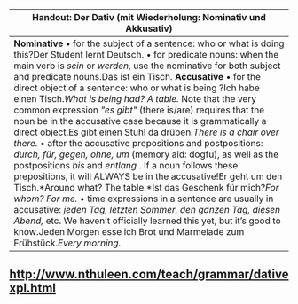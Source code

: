 | Handout: Der Dativ (mit Wiederholung: Nominativ und Akkusativ) |
| ---------------------------------------- |
| **Nominative**   • for the subject of a sentence: who or what is doing this?Der Student lernt Deutsch.    • for predicate nouns: when the main verb is *sein* or *werden*, use the nominative for both subject and predicate nouns.Das ist ein Tisch. **Accusative**   • for the direct object of a sentence: who or what is being <verbed>?Ich habe einen Tisch.*What is being had? A table.*   Note that the very common expression *"es gibt"* (there is/are) requires that the noun be in the accusative case because it is grammatically a direct object.Es gibt einen Stuhl da drüben.*There is a chair over there.*   • after the accusative prepositions and postpositions: *durch, für, gegen, ohne, um* (memory aid: dogfu), as well as the postpositions *bis* and *entlang* . If a noun follows these prepositions, it will ALWAYS be in the accusative!Er geht um den Tisch.*Around what? The table.*Ist das Geschenk für mich?*For whom? For me.*   • time expressions in a sentence are usually in accusative: *jeden Tag, letzten Sommer, den ganzen Tag, diesen Abend,* etc. We haven’t officially learned this yet, but it’s good to know.Jeden Morgen esse ich Brot und Marmelade zum Frühstück.*Every morning.* |



## http://www.nthuleen.com/teach/grammar/dativexpl.html